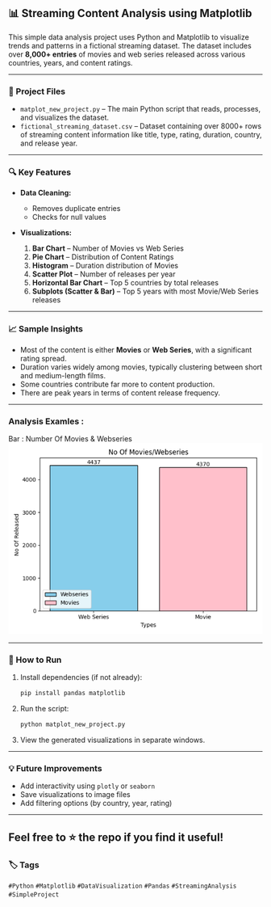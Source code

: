 ## 📊 Streaming Content Analysis using Matplotlib

This simple data analysis project uses Python and Matplotlib to visualize trends and patterns in a fictional streaming dataset. 
The dataset includes over **8,000+ entries** of movies and web series released across various countries, years, and content ratings.

---

### 📁 Project Files

* `matplot_new_project.py` – The main Python script that reads, processes, and visualizes the dataset.
* `fictional_streaming_dataset.csv` – Dataset containing over 8000+ rows of streaming content information like title, type, rating, duration, country, and release year.

---

### 🔍 Key Features

* **Data Cleaning:**

  * Removes duplicate entries
  * Checks for null values

* **Visualizations:**

  1. **Bar Chart** – Number of Movies vs Web Series
  2. **Pie Chart** – Distribution of Content Ratings
  3. **Histogram** – Duration distribution of Movies
  4. **Scatter Plot** – Number of releases per year
  5. **Horizontal Bar Chart** – Top 5 countries by total releases
  6. **Subplots (Scatter & Bar)** – Top 5 years with most Movie/Web Series releases

---

### 📈 Sample Insights

* Most of the content is either **Movies** or **Web Series**, with a significant rating spread.
* Duration varies widely among movies, typically clustering between short and medium-length films.
* Some countries contribute far more to content production.
* There are peak years in terms of content release frequency.

---
### Analysis Examles :

Bar : Number Of Movies & Webseries
![image alt](https://github.com/RaisShaikh23/My-FY-projects/blob/17b1936e256edf350973ef1f6590b98461e5f918/Barplot1.png)

---
### 🧪 How to Run

1. Install dependencies (if not already):

   ```bash
   pip install pandas matplotlib
   ```

2. Run the script:

   ```bash
   python matplot_new_project.py
   ```

3. View the generated visualizations in separate windows.

---

### 💡 Future Improvements

* Add interactivity using `plotly` or `seaborn`
* Save visualizations to image files
* Add filtering options (by country, year, rating)

---
Feel free to ⭐ the repo if you find it useful!
---
### 🏷️ Tags

`#Python` `#Matplotlib` `#DataVisualization` `#Pandas` `#StreamingAnalysis` `#SimpleProject`
